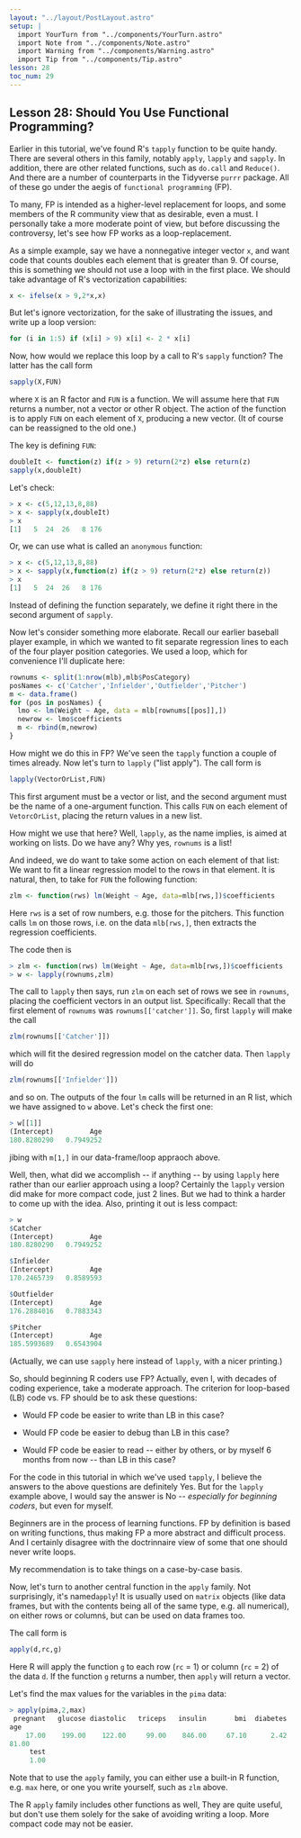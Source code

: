 ```yaml
---
layout: "../layout/PostLayout.astro"
setup: | 
  import YourTurn from "../components/YourTurn.astro"
  import Note from "../components/Note.astro"
  import Warning from "../components/Warning.astro"
  import Tip from "../components/Tip.astro"
lesson: 28
toc_num: 29
---
```

 
## <a name="appfam"> </a> Lesson 28:  Should You Use Functional Programming?

Earlier in this tutorial, we've found R's `tapply` function to be
quite handy.  There are several others in this family, notably
 `apply`, `lapply` and `sapply`.  In addition, there are other
related functions, such as `do.call` and `Reduce()`.  And there are
a number of counterparts in the Tidyverse `purrr` package.
All of these go under the aegis of `functional programming` (FP).

To many, FP is intended as a higher-level replacement for loops, and
some members of the R community view that as desirable, even a must.  I
personally take a more moderate point of view, but before discussing the
controversy, let's see how FP works as a loop-replacement.

As a simple example, say we have a nonnegative integer vector `x`, and
want code that counts doubles each element that is greater than 9.
Of course, this is something we should not use a loop with in the first
place.  We should take advantage of R's vectorization capabilities:

``` r
x <- ifelse(x > 9,2*x,x)

```

But let's ignore vectorization, for the sake of illustrating the issues,
and write up a loop version:

``` r
for (i in 1:5) if (x[i] > 9) x[i] <- 2 * x[i]
```

Now, how would we replace this loop by a call to R's `sapply` function?
The latter has the call form

``` r
sapply(X,FUN)
```

where `X` is an R factor and `FUN` is a function.  We will assume
here that `FUN` returns a number, not a vector or other R object.  The
action of the function is to apply `FUN` on each element of `X`,
producing a new vector.  (It of course can be reassigned to the old
one.)

The key is defining `FUN`:

``` r
doubleIt <- function(z) if(z > 9) return(2*z) else return(z)
sapply(x,doubleIt)
```

Let's check:

``` r
> x <- c(5,12,13,8,88)
> x <- sapply(x,doubleIt)
> x
[1]   5  24  26   8 176
```

Or, we can use what is called an `anonymous` function:

``` r
> x <- c(5,12,13,8,88)
> x <- sapply(x,function(z) if(z > 9) return(2*z) else return(z))
> x
[1]   5  24  26   8 176
```

Instead of defining the function separately, we define it right there in
the second argument of `sapply`.  
 
Now let's consider something more elaborate.  Recall our earlier
baseball player example, in which we wanted to fit separate regression
lines to each of the four player position categories.  We used a loop,
which for convenience I'll duplicate here:

``` r
rownums <- split(1:nrow(mlb),mlb$PosCategory)
posNames <- c('Catcher','Infielder','Outfielder','Pitcher')
m <- data.frame()
for (pos in posNames) {
  lmo <- lm(Weight ~ Age, data = mlb[rownums[[pos]],])
  newrow <- lmo$coefficients
  m <- rbind(m,newrow)
}
```

How might we do this in FP?  We've seen the `tapply` function a couple
of times already.  Now let's turn to `lapply` ("list apply").  The
call form is

``` r
lapply(VectorOrList,FUN)
```

This first argument must be a vector or list, and the second argument
must be the name of a one-argument function.  This calls
`FUN` on each element of `VetorcOrList`, placing the
return values in a new list.

How might we use that here?  Well, `lapply`, as the name implies, is
aimed at working on lists.  Do we have any?  Why yes, `rownums` is a
list!

And indeed, we do want to take some action on each element of that list:
We want to fit a linear regression model to the rows in that element.
It is natural, then, to take for `FUN` the following function:

``` r
zlm <- function(rws) lm(Weight ~ Age, data=mlb[rws,])$coefficients
```

Here `rws` is a set of row numbers, e.g. those for the pitchers.  This
function calls `lm` on those rows, i.e. on the data `mlb[rws,]`,
then extracts the regression coefficients.

The code then is

``` r
> zlm <- function(rws) lm(Weight ~ Age, data=mlb[rws,])$coefficients
> w <- lapply(rownums,zlm)
```

The call to `lapply` then says, run `zlm` on each set of rows we see
in `rownums`, placing the coefficient vectors in an output list.
Specifically: Recall that the first element of `rownums` was
`rownums[['catcher']]`.  So, first `lapply` will make the call

``` r
zlm(rownums[['Catcher']])
```

which will fit the desired regression model on the catcher data.  Then
`lapply` will do

``` r
zlm(rownums[['Infielder']])
```

and so on.  The outputs of the four `lm` calls will be returned in an
R list, which we have assigned to `w` above.  Let's check the first
one:

``` r
> w[[1]]
(Intercept)         Age 
180.8280290   0.7949252 
``` 
jibing with `m[1,]` in our data-frame/loop appraoch above.

Well, then, what did we accomplish -- if anything -- by using `lapply`
here rather than our earlier approach using a loop?  Certainly the
 `lapply` version did make for more compact code, just 2 lines.  But we
had to think a harder to come up with the idea.  Also, printing it
out is less compact:

``` r
> w
$Catcher
(Intercept)         Age 
180.8280290   0.7949252 

$Infielder
(Intercept)         Age 
170.2465739   0.8589593 

$Outfielder
(Intercept)         Age 
176.2884016   0.7883343 

$Pitcher
(Intercept)         Age 
185.5993689   0.6543904 
```

(Actually, we can use `sapply` here instead of `lapply`, with a
nicer printing.)

So, should beginning R coders use FP?  Actually, even I, with decades of
coding experience, take a moderate approach.  The criterion for
loop-based (LB) code vs.  FP should be to ask these questions:

* Would FP code be easier to write than LB in this case?

* Would FP code be easier to debug than LB in this case?

* Would FP code be easier to read -- either by others, or by myself 6
  months from now -- than LB in this case?

For the code in this tutorial in which we've used `tapply`, I believe
the answers to the above questions are definitely Yes.  But for the
`lapply` example above, I would say the answer is No -- *especially
for beginning coders*, but even for myself.  

Beginners are in the process of learning functions.  FP by definition is
based on writing functions, thus making FP a more abstract and difficult
process.  And I certainly disagree with the doctrinnaire view of some
that one should never write loops.

My recommendation is to take things on a case-by-case basis.

Now, let's turn to another central function in the `apply` family.
Not surprisingly, it's named`apply`!  It is usually used on
`matrix` objects (like data frames, but with the contents being all of
the same type, e.g. all numerical), on either rows or columnṡ, but can
be used on data frames too.

The call form is

``` r
apply(d,rc,g)
```

Here R will apply the function `g` to each row (`rc` = 1) or column
(`rc` = 2) of the data `d`.  If the function `g` returns a number,
then `apply` will return a vector.

Let's find the max values for the variables in the `pima` data:

``` r
> apply(pima,2,max)
 pregnant   glucose diastolic   triceps   insulin       bmi  diabetes
age 
    17.00    199.00    122.00     99.00    846.00     67.10      2.42
81.00 
     test 
     1.00 
```

Note that to use the  `apply` family, you can either use a built-in R
function, e.g. `max` here, or one you write yourself, such as `zlm`
above.

The R `apply` family includes other functions as well,  They are quite
useful, but don't use them solely for the sake of avoiding writing a loop.
More compact code may not be easier.
